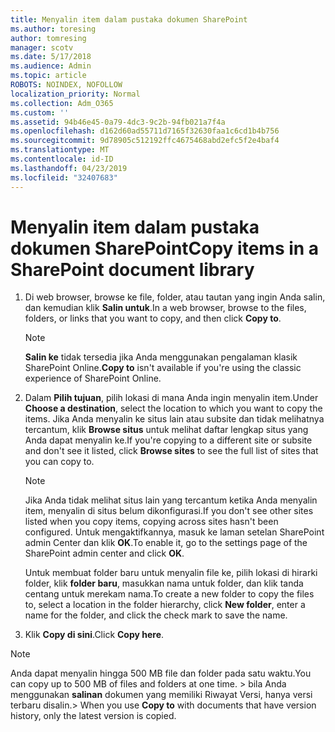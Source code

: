 ```yaml
---
title: Menyalin item dalam pustaka dokumen SharePoint
ms.author: toresing
author: tomresing
manager: scotv
ms.date: 5/17/2018
ms.audience: Admin
ms.topic: article
ROBOTS: NOINDEX, NOFOLLOW
localization_priority: Normal
ms.collection: Adm_O365
ms.custom: ''
ms.assetid: 94b46e45-0a79-4dc3-9c2b-94fb021a7f4a
ms.openlocfilehash: d162d60ad55711d7165f32630faa1c6cd1b4b756
ms.sourcegitcommit: 9d78905c512192ffc4675468abd2efc5f2e4baf4
ms.translationtype: MT
ms.contentlocale: id-ID
ms.lasthandoff: 04/23/2019
ms.locfileid: "32407683"
---
```

# <a name="copy-items-in-a-sharepoint-document-library"></a><span data-ttu-id="3a60a-102">Menyalin item dalam pustaka dokumen SharePoint</span><span class="sxs-lookup"><span data-stu-id="3a60a-102">Copy items in a SharePoint document library</span></span>

1. <span data-ttu-id="3a60a-103">Di web browser, browse ke file, folder, atau tautan yang ingin Anda salin, dan kemudian klik **Salin untuk**.</span><span class="sxs-lookup"><span data-stu-id="3a60a-103">In a web browser, browse to the files, folders, or links that you want to copy, and then click **Copy to**.</span></span>
    
    > [!NOTE]
    > <span data-ttu-id="3a60a-104">**Salin ke** tidak tersedia jika Anda menggunakan pengalaman klasik SharePoint Online.</span><span class="sxs-lookup"><span data-stu-id="3a60a-104">**Copy to** isn't available if you're using the classic experience of SharePoint Online.</span></span> 
  
2. <span data-ttu-id="3a60a-105">Dalam **Pilih tujuan**, pilih lokasi di mana Anda ingin menyalin item.</span><span class="sxs-lookup"><span data-stu-id="3a60a-105">Under **Choose a destination**, select the location to which you want to copy the items.</span></span> <span data-ttu-id="3a60a-106">Jika Anda menyalin ke situs lain atau subsite dan tidak melihatnya tercantum, klik **Browse situs** untuk melihat daftar lengkap situs yang Anda dapat menyalin ke.</span><span class="sxs-lookup"><span data-stu-id="3a60a-106">If you're copying to a different site or subsite and don't see it listed, click **Browse sites** to see the full list of sites that you can copy to.</span></span> 
    
    > [!NOTE]
    > <span data-ttu-id="3a60a-107">Jika Anda tidak melihat situs lain yang tercantum ketika Anda menyalin item, menyalin di situs belum dikonfigurasi.</span><span class="sxs-lookup"><span data-stu-id="3a60a-107">If you don't see other sites listed when you copy items, copying across sites hasn't been configured.</span></span> <span data-ttu-id="3a60a-108">Untuk mengaktifkannya, masuk ke laman setelan SharePoint admin Center dan klik **OK**.</span><span class="sxs-lookup"><span data-stu-id="3a60a-108">To enable it, go to the settings page of the SharePoint admin center and click **OK**.</span></span> 
  
    <span data-ttu-id="3a60a-109">Untuk membuat folder baru untuk menyalin file ke, pilih lokasi di hirarki folder, klik **folder baru**, masukkan nama untuk folder, dan klik tanda centang untuk merekam nama.</span><span class="sxs-lookup"><span data-stu-id="3a60a-109">To create a new folder to copy the files to, select a location in the folder hierarchy, click **New folder**, enter a name for the folder, and click the check mark to save the name.</span></span>
    
3. <span data-ttu-id="3a60a-110">Klik **Copy di sini**.</span><span class="sxs-lookup"><span data-stu-id="3a60a-110">Click **Copy here**.</span></span>
    
> [!NOTE]
>  <span data-ttu-id="3a60a-111">Anda dapat menyalin hingga 500 MB file dan folder pada satu waktu.</span><span class="sxs-lookup"><span data-stu-id="3a60a-111">You can copy up to 500 MB of files and folders at one time.</span></span> <span data-ttu-id="3a60a-112">> bila Anda menggunakan **salinan** dokumen yang memiliki Riwayat Versi, hanya versi terbaru disalin.</span><span class="sxs-lookup"><span data-stu-id="3a60a-112">>  When you use **Copy to** with documents that have version history, only the latest version is copied.</span></span> 
  

